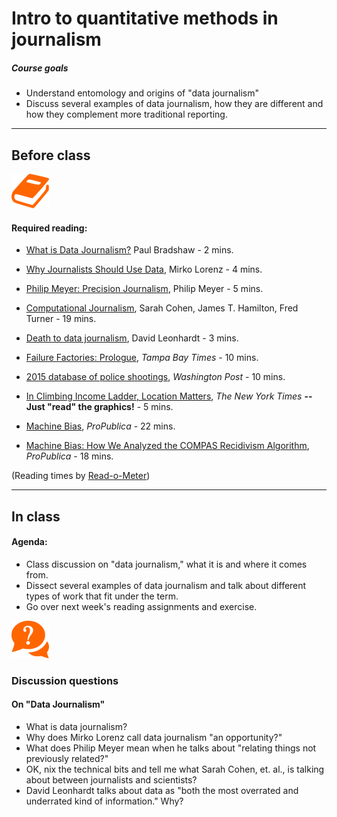 # Intro to quantitative methods in journalism


##### Course goals
- Understand entomology and origins of "data journalism"
- Discuss several examples of data journalism, how they are different and how they complement more traditional reporting.

---
## Before class
![](/assets/book.png)

#### Required reading:

- [What is Data Journalism?](http://datajournalismhandbook.org/1.0/en/introduction_0.html) Paul Bradshaw - 2 mins.

- [Why Journalists Should Use Data](http://datajournalismhandbook.org/1.0/en/introduction_1.html), Mirko Lorenz - 4 mins.

- [Philip Meyer: Precision Journalism](https://www.youtube.com/watch?v=FbYR78vyhw0&feature=youtu.be&t=1m28s), Philip Meyer - 5 mins.

- [Computational Journalism](http://cacm.acm.org/magazines/2011/10/131400-computational-journalism/fulltext), Sarah Cohen, James T. Hamilton, Fred Turner - 19 mins.

- [Death to data journalism](https://www.nytimes.com/2015/06/20/upshot/death-to-data-journalism.html), David Leonhardt - 3 mins.

- [Failure Factories: Prologue](http://www.tampabay.com/projects/2015/investigations/pinellas-failure-factories/chart-failing-black-students/), _Tampa Bay Times_ - 10 mins.

- [2015 database of police shootings](https://www.washingtonpost.com/graphics/national/police-shootings/), _Washington Post_ - 10 mins.

- [In Climbing Income Ladder, Location Matters](http://www.nytimes.com/2013/07/22/business/in-climbing-income-ladder-location-matters.html?pagewanted=all&_r=0), _The New York Times_ **-- Just "read" the graphics!** - 5 mins.

- [Machine Bias](https://www.propublica.org/article/machine-bias-risk-assessments-in-criminal-sentencing), _ProPublica_ - 22 mins.

- [Machine Bias: How We Analyzed the COMPAS Recidivism Algorithm](https://www.propublica.org/article/how-we-analyzed-the-compas-recidivism-algorithm), _ProPublica_ - 18 mins.

(Reading times by [Read-o-Meter](http://niram.org/read/))

---

## In class

#### Agenda:
- Class discussion on "data journalism," what it is and where it comes from.
- Dissect several examples of data journalism and talk about different types of work that fit under the term.
- Go over next week's reading assignments and exercise.


![](/assets/discussion.png)

### Discussion questions

#### On "Data Journalism"

- What is data journalism?
- Why does Mirko Lorenz call data journalism "an opportunity?"
- What does Philip Meyer mean when he talks about "relating things not previously related?"
- OK, nix the technical bits and tell me what Sarah Cohen, et. al., is talking about between journalists and scientists? 
- David Leonhardt talks about data as "both the most overrated and underrated kind of information." Why?